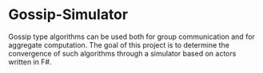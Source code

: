 # Gossip-Simulator
Gossip type algorithms can be used both for group communication and for aggregate computation. The goal of this project is to determine the convergence of such algorithms through a simulator based on actors written in F#.
